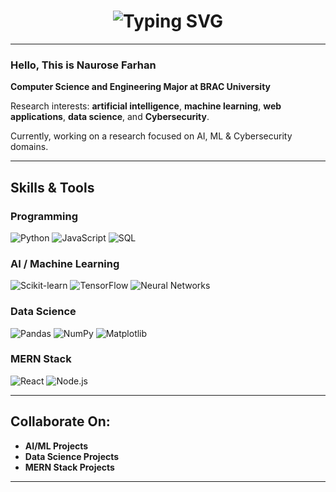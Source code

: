 <h1 align="center">
  <img src="https://readme-typing-svg.demolab.com?font=Fira+Code&weight=800&pause=1000&color=816EC7&center=true&vCenter=true&width=900&height=80&size=35&lines=Hello%2C+This+is+Naurose;CSE+Major,+BRAC+University;AI%2C+ML%2C+Cybersecurity" alt="Typing SVG" />
</h1>




---

### Hello, This is **Naurose Farhan**

**Computer Science and Engineering Major at BRAC University**

Research interests: **artificial intelligence**, **machine learning**, **web applications**, **data science**, and **Cybersecurity**. 

Currently, working on a research focused on AI, ML & Cybersecurity domains.

---

##  Skills & Tools

### Programming
![Python](https://img.shields.io/badge/Python-FFD43B?style=flat-square&logo=python&logoColor=blue)
![JavaScript](https://img.shields.io/badge/JavaScript-F7DF1E?style=flat-square&logo=javascript&logoColor=black)
![SQL](https://img.shields.io/badge/SQL-4479A1?style=flat-square&logo=postgresql&logoColor=white)


### AI / Machine Learning
![Scikit-learn](https://img.shields.io/badge/Scikit--learn-F7931E?style=flat-square&logo=scikit-learn&logoColor=white)
![TensorFlow](https://img.shields.io/badge/TensorFlow-FF6F00?style=flat-square&logo=tensorflow&logoColor=white)
![Neural Networks](https://img.shields.io/badge/Neural%20Networks-5F5F5F?style=flat-square)

### Data Science
![Pandas](https://img.shields.io/badge/Pandas-150458?style=flat-square&logo=pandas)
![NumPy](https://img.shields.io/badge/NumPy-013243?style=flat-square&logo=numpy)
![Matplotlib](https://img.shields.io/badge/Matplotlib-FFFFFF?style=flat-square&logo=matplotlib)


### MERN Stack
![React](https://img.shields.io/badge/React-61DAFB?style=flat-square&logo=react&logoColor=black)
![Node.js](https://img.shields.io/badge/Node.js-339933?style=flat-square&logo=node.js&logoColor=white)


---
##  Collaborate On:

-  **AI/ML Projects**  
-  **Data Science Projects**  
-  **MERN Stack Projects**   

---







